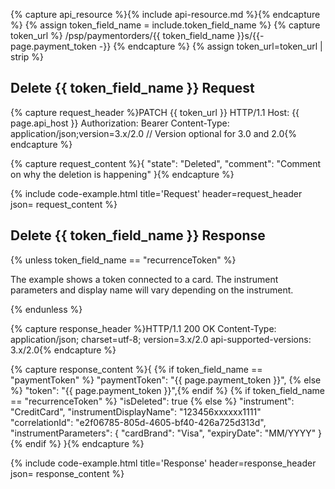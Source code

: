 {% capture api_resource %}{% include api-resource.md %}{% endcapture %}
{% assign token_field_name = include.token_field_name %}
{% capture token_url %}
    /psp/paymentorders/{{ token_field_name }}s/{{- page.payment_token -}}
{% endcapture %}
{% assign token_url=token_url | strip %}

## Delete {{ token_field_name }} Request

{% capture request_header %}PATCH {{ token_url }} HTTP/1.1
Host: {{ page.api_host }}
Authorization: Bearer <AccessToken>
Content-Type: application/json;version=3.x/2.0      // Version optional for 3.0 and 2.0{% endcapture %}

{% capture request_content %}{
    "state": "Deleted",
    "comment": "Comment on why the deletion is happening"
}{% endcapture %}

{% include code-example.html
    title='Request'
    header=request_header
    json= request_content
    %}

## Delete {{ token_field_name }} Response

{% unless token_field_name == "recurrenceToken" %}

The example shows a token connected to a card. The instrument parameters and
display name will vary depending on the instrument.

{% endunless %}

{% capture response_header %}HTTP/1.1 200 OK
Content-Type: application/json; charset=utf-8; version=3.x/2.0
api-supported-versions: 3.x/2.0{% endcapture %}

{% capture response_content %}{
    {% if token_field_name == "paymentToken" %}
    "paymentToken": "{{ page.payment_token }}",
    {% else %}
    "token": "{{ page.payment_token }}",{% endif %} {% if token_field_name == "recurrenceToken" %}
    "isDeleted": true
    {% else %}
    "instrument": "CreditCard",
    "instrumentDisplayName": "123456xxxxxx1111"
    "correlationId": "e2f06785-805d-4605-bf40-426a725d313d",
    "instrumentParameters": {
        "cardBrand": "Visa",
        "expiryDate": "MM/YYYY"
    }
    {% endif %}
}{% endcapture %}

{% include code-example.html
    title='Response'
    header=response_header
    json= response_content
    %}
